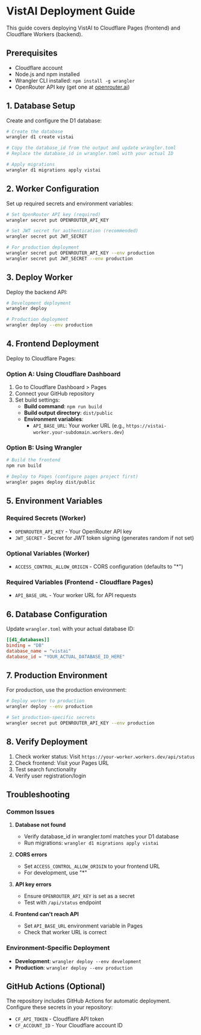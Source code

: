 # VistAI Deployment Guide

This guide covers deploying VistAI to Cloudflare Pages (frontend) and Cloudflare Workers (backend).

## Prerequisites

- Cloudflare account
- Node.js and npm installed
- Wrangler CLI installed: `npm install -g wrangler`
- OpenRouter API key (get one at [openrouter.ai](https://openrouter.ai))

## 1. Database Setup

Create and configure the D1 database:

```bash
# Create the database
wrangler d1 create vistai

# Copy the database_id from the output and update wrangler.toml
# Replace the database_id in wrangler.toml with your actual ID

# Apply migrations
wrangler d1 migrations apply vistai
```

## 2. Worker Configuration

Set up required secrets and environment variables:

```bash
# Set OpenRouter API key (required)
wrangler secret put OPENROUTER_API_KEY

# Set JWT secret for authentication (recommended)
wrangler secret put JWT_SECRET

# For production deployment
wrangler secret put OPENROUTER_API_KEY --env production
wrangler secret put JWT_SECRET --env production
```

## 3. Deploy Worker

Deploy the backend API:

```bash
# Development deployment
wrangler deploy

# Production deployment  
wrangler deploy --env production
```

## 4. Frontend Deployment

Deploy to Cloudflare Pages:

### Option A: Using Cloudflare Dashboard

1. Go to Cloudflare Dashboard > Pages
2. Connect your GitHub repository
3. Set build settings:
   - **Build command**: `npm run build`
   - **Build output directory**: `dist/public`
   - **Environment variables**:
     - `API_BASE_URL`: Your worker URL (e.g., `https://vistai-worker.your-subdomain.workers.dev`)

### Option B: Using Wrangler

```bash
# Build the frontend
npm run build

# Deploy to Pages (configure pages project first)
wrangler pages deploy dist/public
```

## 5. Environment Variables

### Required Secrets (Worker)
- `OPENROUTER_API_KEY` - Your OpenRouter API key
- `JWT_SECRET` - Secret for JWT token signing (generates random if not set)

### Optional Variables (Worker)
- `ACCESS_CONTROL_ALLOW_ORIGIN` - CORS configuration (defaults to "*")

### Required Variables (Frontend - Cloudflare Pages)
- `API_BASE_URL` - Your worker URL for API requests

## 6. Database Configuration

Update `wrangler.toml` with your actual database ID:

```toml
[[d1_databases]]
binding = "DB" 
database_name = "vistai"
database_id = "YOUR_ACTUAL_DATABASE_ID_HERE"
```

## 7. Production Environment

For production, use the production environment:

```bash
# Deploy worker to production
wrangler deploy --env production

# Set production-specific secrets
wrangler secret put OPENROUTER_API_KEY --env production
```

## 8. Verify Deployment

1. Check worker status: Visit `https://your-worker.workers.dev/api/status`
2. Check frontend: Visit your Pages URL
3. Test search functionality
4. Verify user registration/login

## Troubleshooting

### Common Issues

1. **Database not found**
   - Verify database_id in wrangler.toml matches your D1 database
   - Run migrations: `wrangler d1 migrations apply vistai`

2. **CORS errors**  
   - Set `ACCESS_CONTROL_ALLOW_ORIGIN` to your frontend URL
   - For development, use "*"

3. **API key errors**
   - Ensure `OPENROUTER_API_KEY` is set as a secret
   - Test with `/api/status` endpoint

4. **Frontend can't reach API**
   - Set `API_BASE_URL` environment variable in Pages
   - Check that worker URL is correct

### Environment-Specific Deployment

- **Development**: `wrangler deploy --env development`
- **Production**: `wrangler deploy --env production` 

## GitHub Actions (Optional)

The repository includes GitHub Actions for automatic deployment. Configure these secrets in your repository:

- `CF_API_TOKEN` - Cloudflare API token
- `CF_ACCOUNT_ID` - Your Cloudflare account ID